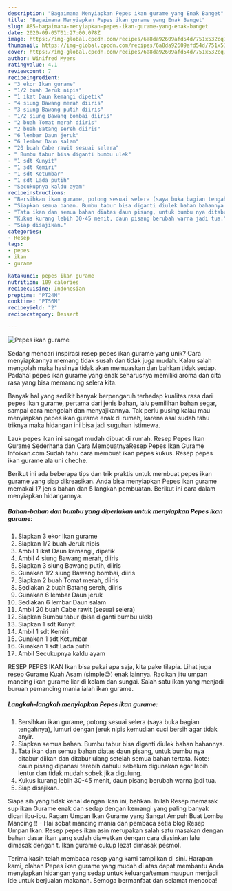 ```yaml
---
description: "Bagaimana Menyiapkan Pepes ikan gurame yang Enak Banget"
title: "Bagaimana Menyiapkan Pepes ikan gurame yang Enak Banget"
slug: 885-bagaimana-menyiapkan-pepes-ikan-gurame-yang-enak-banget
date: 2020-09-05T01:27:00.078Z
image: https://img-global.cpcdn.com/recipes/6a8da92609afd54d/751x532cq70/pepes-ikan-gurame-foto-resep-utama.jpg
thumbnail: https://img-global.cpcdn.com/recipes/6a8da92609afd54d/751x532cq70/pepes-ikan-gurame-foto-resep-utama.jpg
cover: https://img-global.cpcdn.com/recipes/6a8da92609afd54d/751x532cq70/pepes-ikan-gurame-foto-resep-utama.jpg
author: Winifred Myers
ratingvalue: 4.1
reviewcount: 7
recipeingredient:
- "3 ekor Ikan gurame"
- "1/2 buah Jeruk nipis"
- "1 ikat Daun kemangi dipetik"
- "4 siung Bawang merah diiris"
- "3 siung Bawang putih diiris"
- "1/2 siung Bawang bombai diiris"
- "2 buah Tomat merah diiris"
- "2 buah Batang sereh diiris"
- "6 lembar Daun jeruk"
- "6 lembar Daun salam"
- "20 buah Cabe rawit sesuai selera"
- " Bumbu tabur bisa diganti bumbu ulek"
- "1 sdt Kunyit"
- "1 sdt Kemiri"
- "1 sdt Ketumbar"
- "1 sdt Lada putih"
- "Secukupnya kaldu ayam"
recipeinstructions:
- "Bersihkan ikan gurame, potong sesuai selera (saya buka bagian tengahnya), lumuri dengan jeruk nipis kemudian cuci bersih agar tidak anyir."
- "Siapkan semua bahan. Bumbu tabur bisa diganti diulek bahan bahannya."
- "Tata ikan dan semua bahan diatas daun pisang, untuk bumbu nya ditabur diikan dan ditabur ulang setelah semua bahan tertata. Note: daun pisang dipanasi terebih dahulu sebelum digunakan agar lebih lentur dan tidak mudah sobek jika digulung."
- "Kukus kurang lebih 30-45 menit, daun pisang berubah warna jadi tua."
- "Siap disajikan."
categories:
- Resep
tags:
- pepes
- ikan
- gurame

katakunci: pepes ikan gurame 
nutrition: 109 calories
recipecuisine: Indonesian
preptime: "PT24M"
cooktime: "PT56M"
recipeyield: "2"
recipecategory: Dessert

---
```



![Pepes ikan gurame](https://img-global.cpcdn.com/recipes/6a8da92609afd54d/751x532cq70/pepes-ikan-gurame-foto-resep-utama.jpg)

Sedang mencari inspirasi resep pepes ikan gurame yang unik? Cara menyiapkannya memang tidak susah dan tidak juga mudah. Kalau salah mengolah maka hasilnya tidak akan memuaskan dan bahkan tidak sedap. Padahal pepes ikan gurame yang enak seharusnya memiliki aroma dan cita rasa yang bisa memancing selera kita.

Banyak hal yang sedikit banyak berpengaruh terhadap kualitas rasa dari pepes ikan gurame, pertama dari jenis bahan, lalu pemilihan bahan segar, sampai cara mengolah dan menyajikannya. Tak perlu pusing kalau mau menyiapkan pepes ikan gurame enak di rumah, karena asal sudah tahu triknya maka hidangan ini bisa jadi suguhan istimewa.

Lauk pepes ikan ini sangat mudah dibuat di rumah. Resep Pepes Ikan Gurame Sederhana dan Cara MembuatnyaResep Pepes Ikan Gurame Infoikan.com Sudah tahu cara membuat ikan pepes kukus. Resep pepes ikan gurame ala uni cheche.


Berikut ini ada beberapa tips dan trik praktis untuk membuat pepes ikan gurame yang siap dikreasikan. Anda bisa menyiapkan Pepes ikan gurame memakai 17 jenis bahan dan 5 langkah pembuatan. Berikut ini cara dalam menyiapkan hidangannya.

<!--inarticleads1-->

##### Bahan-bahan dan bumbu yang diperlukan untuk menyiapkan Pepes ikan gurame:

1. Siapkan 3 ekor Ikan gurame
1. Siapkan 1/2 buah Jeruk nipis
1. Ambil 1 ikat Daun kemangi, dipetik
1. Ambil 4 siung Bawang merah, diiris
1. Siapkan 3 siung Bawang putih, diiris
1. Gunakan 1/2 siung Bawang bombai, diiris
1. Siapkan 2 buah Tomat merah, diiris
1. Sediakan 2 buah Batang sereh, diiris
1. Gunakan 6 lembar Daun jeruk
1. Sediakan 6 lembar Daun salam
1. Ambil 20 buah Cabe rawit (sesuai selera)
1. Siapkan  Bumbu tabur (bisa diganti bumbu ulek)
1. Siapkan 1 sdt Kunyit
1. Ambil 1 sdt Kemiri
1. Gunakan 1 sdt Ketumbar
1. Gunakan 1 sdt Lada putih
1. Ambil Secukupnya kaldu ayam


RESEP PEPES IKAN Ikan bisa pakai apa saja, kita pake tilapia. Lihat juga resep Gurame Kuah Asam (simple😉) enak lainnya. Racikan jitu umpan mancing ikan gurame liar di kolam dan sungai. Salah satu ikan yang menjadi buruan pemancing mania ialah ikan gurame. 

<!--inarticleads2-->

##### Langkah-langkah menyiapkan Pepes ikan gurame:

1. Bersihkan ikan gurame, potong sesuai selera (saya buka bagian tengahnya), lumuri dengan jeruk nipis kemudian cuci bersih agar tidak anyir.
1. Siapkan semua bahan. Bumbu tabur bisa diganti diulek bahan bahannya.
1. Tata ikan dan semua bahan diatas daun pisang, untuk bumbu nya ditabur diikan dan ditabur ulang setelah semua bahan tertata. Note: daun pisang dipanasi terebih dahulu sebelum digunakan agar lebih lentur dan tidak mudah sobek jika digulung.
1. Kukus kurang lebih 30-45 menit, daun pisang berubah warna jadi tua.
1. Siap disajikan.


Siapa sih yang tidak kenal dengan ikan ini, bahkan. Inilah Resep memasak sup ikan Gurame enak dan sedap dengan kemangi yang paling banyak dicari ibu-ibu. Ragam Umpan Ikan Gurame yang Sangat Ampuh Buat Lomba Mancing !! - Hai sobat mancing mania dan pembaca setia blog Resep Umpan Ikan. Resep pepes ikan asin merupakan salah satu masakan dengan bahan dasar ikan yang sudah diawetkan dengan cara diasinkan lalu dimasak dengan t. Ikan gurame cukup lezat dimasak pesmol. 

Terima kasih telah membaca resep yang kami tampilkan di sini. Harapan kami, olahan Pepes ikan gurame yang mudah di atas dapat membantu Anda menyiapkan hidangan yang sedap untuk keluarga/teman maupun menjadi ide untuk berjualan makanan. Semoga bermanfaat dan selamat mencoba!
